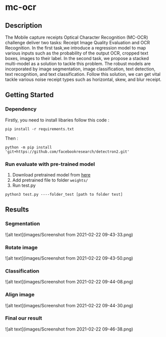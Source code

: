 # mc-ocr
## Description
The Mobile capture receipts Optical Character Recognition (MC-OCR) challenge deliver two tasks: Receipt Image Quality Evaluation and OCR Recognition. In the first task,we  introduce a regression model to map various inputs such as the probability of the output OCR, cropped text  boxes, images to their label. In the second task, we propose a stacked multi-model as a solution to tackle this problem. The robust models are incorporated by image segmentation, image classification, text detection, text  recognition, and text classification. Follow this solution, we can get vital tackle  various noise receipt types such as horizontal, skew, and blur receipt.
## Getting Started
### Dependency
Firstly, you need to install libaries follow this code :
```
pip install -r requirements.txt
```
Then :
```
python -m pip install 'git+https://github.com/facebookresearch/detectron2.git'
```
### Run evaluate with pre-trained model
1. Download pretrained model from [here](https://drive.google.com/drive/folders/1W-O3hPQc4szNezeZQnowNrn46tcgLwz8?usp=sharing)
2. Add pretrained file to folder `weights/`
3. Run test.py
```
python3 test.py ----folder_test [path to folder test]

```
## Results
### Segmentation
![alt text](images/Screenshot from 2021-02-22 09-43-33.png)
### Rotate image
![alt text](images/Screenshot from 2021-02-22 09-43-50.png)
### Classification
![alt text](images/Screenshot from 2021-02-22 09-44-08.png)
### Align image
![alt text](images/Screenshot from 2021-02-22 09-44-30.png)
### Final our result
![alt text](images/Screenshot from 2021-02-22 09-46-38.png)


